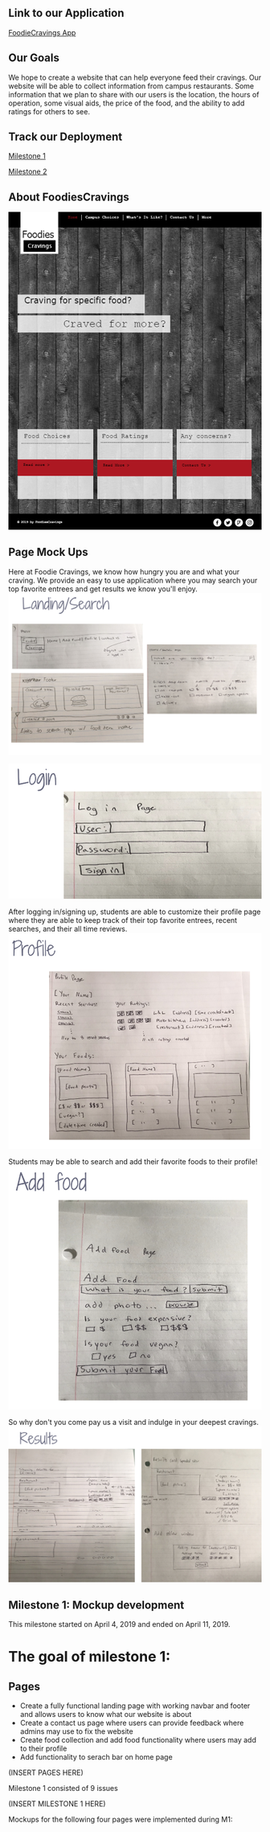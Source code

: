 ## Link to our Application
[FoodieCravings App](http://foodiecravings.meteorapp.com/#/)

## Our Goals
We hope to create a website that can help everyone feed their cravings. Our website will be able to collect
information from campus restaurants. Some information that we plan to share with our users is the location, the 
hours of operation, some visual aids, the price of the food, and the ability to add ratings for others to see.

## Track our Deployment
[Milestone 1](https://github.com/foodiecravings/foodiecravings/projects/1)

[Milestone 2](https://github.com/foodiecravings/foodiecravings/projects/2)

## About FoodiesCravings
![](images/foodiescravings_home_mockup.PNG)

## Page Mock Ups
Here at Foodie Cravings, we know how hungry you are and what your craving. We provide an easy to use application where you may search your top favorite entrees and get results we know you'll enjoy.
![](images/landing_page_mu.png)

![](images/login_page_mu.png)

After logging in/signing up, students are able to customize their profile page where they are able to keep track of their top favorite entrees, recent searches, and their all time reviews.
![](images/profile_page_mu.png)

Students may be able to search and add their favorite foods to their profile!
![](images/add_food_page_mu.png)

So why don't you come pay us a visit and indulge in your deepest cravings.
![](images/results_page_mu.png)

## Milestone 1: Mockup development
This milestone started on April 4, 2019 and ended on April 11, 2019.

# The goal of milestone 1:

## Pages
- Create a fully functional landing page with working navbar and footer and allows users to know what our website is about
- Create a contact us page where users can provide feedback where admins may use to fix the website
- Create food collection and add food functionality where users may add to their profile
- Add functionality to serach bar on home page

(INSERT PAGES HERE)

Milestone 1 consisted of 9 issues

(INSERT MILESTONE 1 HERE)

Mockups for the following four pages were implemented during M1:

